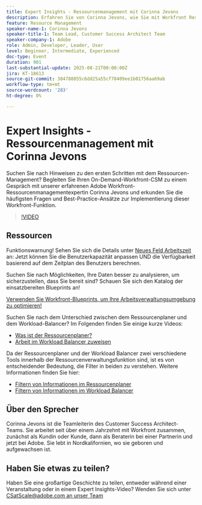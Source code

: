 ```yaml
---
title: Expert Insights - Ressourcenmanagement mit Corinna Jevons
description: Erfahren Sie von Corinna Jevons, wie Sie mit Workfront Resource Management beginnen, die Kapazität optimieren und Arbeitslasten effektiv ausgleichen können.
feature: Resource Management
speaker-name-1: Corinna Jevons
speaker-title-1: Team Lead, Customer Success Architect Team
speaker-company-1: Adobe
role: Admin, Developer, Leader, User
level: Beginner, Intermediate, Experienced
doc-type: Event
duration: 901
last-substantial-update: 2025-08-21T00:00:00Z
jira: KT-18613
source-git-commit: 384788055c6dd25a55cf78409ee1b01756aa69ab
workflow-type: tm+mt
source-wordcount: '283'
ht-degree: 0%

---
```



# Expert Insights - Ressourcenmanagement mit Corinna Jevons

Suchen Sie nach Hinweisen zu den ersten Schritten mit dem Ressourcen-Management? Begleiten Sie Ihren On-Demand-Workfront-CSM zu einem Gespräch mit unserer erfahrenen Adobe Workfront-Ressourcenmanagementexpertin Corinna Jevons und erkunden Sie die häufigsten Fragen und Best-Practice-Ansätze zur Implementierung dieser Workfront-Funktion.

>[!VIDEO](https://video.tv.adobe.com/v/3469912/?learn=on&enablevpops&captions=ger)

## Ressourcen

Funktionswarnung!  Sehen Sie sich die Details unter [Neues Feld Arbeitszeit](https://experienceleaguecommunities.adobe.com/t5/workfront-discussions/the-new-work-time-field-now-you-can-adjust-user-capacity-and/m-p/582855?profile.language=de#M519) an: Jetzt können Sie die Benutzerkapazität anpassen UND die Verfügbarkeit basierend auf dem Zeitplan des Benutzers berechnen.

Suchen Sie nach Möglichkeiten, Ihre Daten besser zu analysieren, um sicherzustellen, dass Sie bereit sind? Schauen Sie sich den Katalog der einsatzbereiten Blueprints an!

[Verwenden Sie Workfront-Blueprints, um Ihre Arbeitsverwaltungsumgebung zu optimieren!](https://experienceleaguecommunities.adobe.com/t5/workfront-blogs/use-workfront-blueprints-to-optimize-your-work-management/ba-p/547147?profile.language=de)

Suchen Sie nach dem Unterschied zwischen dem Ressourcenplaner und dem Workload-Balancer? Im Folgenden finden Sie einige kurze Videos:

* [Was ist der Ressourcenplaner?](https://experienceleague.adobe.com/docs/workfront-learn/tutorials-workfront/manage-resources/resource-planning/what-is-the-resource-planner.html?lang=de)
* [Arbeit im Workload Balancer zuweisen](https://experienceleague.adobe.com/docs/workfront-learn/tutorials-workfront/manage-resources/workload-balancer/assign-work-in-the-workload-balancer.html?lang=de)

Da der Ressourcenplaner und der Workload Balancer zwei verschiedene Tools innerhalb der Ressourcenverwaltungsfunktion sind, ist es von entscheidender Bedeutung, die Filter in beiden zu verstehen. Weitere Informationen finden Sie hier:

* [Filtern von Informationen im Ressourcenplaner](https://experienceleague.adobe.com/docs/workfront/using/manage-resources/resource-planning-in-adobe-workfront/filter-resource-planner.html?lang=de)
* [Filtern von Informationen im Workload Balancer](https://experienceleague.adobe.com/docs/workfront/using/manage-resources/the-workload-balancer/filter-information-workload-balancer.html?lang=de)

## Über den Sprecher

Corinna Jevons ist die Teamleiterin des Customer Success Architect-Teams.  Sie arbeitet seit über einem Jahrzehnt mit Workfront zusammen, zunächst als Kundin oder Kunde, dann als Beraterin bei einer Partnerin und jetzt bei Adobe.  Sie lebt in Nordkalifornien, wo sie geboren und aufgewachsen ist.

## Haben Sie etwas zu teilen?

Haben Sie eine großartige Geschichte zu teilen, entweder während einer Veranstaltung oder in einem Expert Insights-Video? Wenden Sie sich unter [CSatScale@adobe.com an unser Team](mailto:CSatScale@adobe.com)